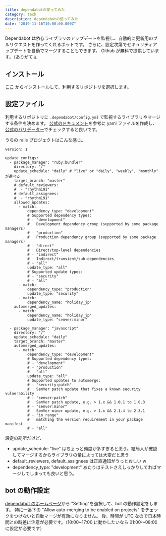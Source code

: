 ```yaml
---
title: dependabotの使ってみた
category: tech
description: dependabotの使ってみた
date: "2019-11-16T10:00:00.000Z"
---
```


Dependabot は依存ライブラリのアップデートを監視し、自動的に更新用のプルリクエストを作ってくれるボットです。
さらに、設定次第でセキュリティアップデートを自動でマージすることもできます。
Github が無料で提供しています。（ありがてぇ

## インストール

[ここ](https://github.com/marketplace/dependabot-preview) からインストールして、利用するリポジトリを選択します。

## 設定ファイル

利用するリポジトリに `.dependabot/config.yml` で監視するライブラリやマージする条件を決めます。
[公式のドキュメント](https://dependabot.com/docs/config-file/)を参考に yaml ファイルを作成し、
[公式のバリデーター](https://dependabot.com/docs/config-file/validator/)でチェックすると良いです。

うちの rails プロジェクトはこんな感じ。

```
version: 1

update_configs:
  - package_manager: "ruby:bundler"
    directory: "/"
    update_schedule: "daily" # "live" or "daily", "weekly", "monthly" が選べる
    target_branch: "master"
    # default_reviewers:
    #  - "rhythm191"
    # default_assignees:
    #  - "rhythm191"
    allowed_updates:
      - match:
          dependency_type: "development"
          # Supported dependency types:
          # - "development"
          #   Development dependency group (supported by some package managers)
          # - "production"
          #   Production dependency group (supported by some package managers)
          # - "direct"
          #   Direct/top-level dependencies
          # - "indirect"
          #   Indirect/transient/sub-dependencies
          # - "all"
          update_type: "all"
          # Supported update types:
          # - "security"
          # - "all"
      - match:
          dependency_type: "production"
          update_type: "security"
      - match:
          dependency_name: "holiday_jp"
    automerged_updates:
      - match:
          dependency_name: "holiday_jp"
          update_type: "semver:minor"

  - package_manager: "javascript"
    directory: "/"
    update_schedule: "daily"
    target_branch: "master"
    automerged_updates:
      - match:
          dependency_type: "development"
          # Supported dependency types:
          # - "development"
          # - "production"
          # - "all"
          update_type: "all"
          # Supported updates to automerge:
          # - "security:patch"
          #   SemVer patch update that fixes a known security vulnerability
          # - "semver:patch"
          #   SemVer patch update, e.g. > 1.x && 1.0.1 to 1.0.3
          # - "semver:minor"
          #   SemVer minor update, e.g. > 1.x && 2.1.4 to 2.3.1
          # - "in_range"
          #   matching the version requirement in your package manifest
          # - "all"
```

設定の勘所だけど、

- update_schedule: "live" はちょっと頻度が多すぎると思う。結局人が確認してマージするからライブラリの量によっては大変だと思う
- default_reviewers, default_assignees は正直通知がうっとおしい w
- dependency_type: "development" あたりはテストさえしっかりしてればマージしてしまっても良いと思う。

## bot の動作設定

[dependabot のホームページ](https://app.dependabot.com/)から "Setting"を選択して、bot の動作設定をします。
特に一番下の "Allow auto-merging to be enabled on projects" をチェックをつけないと自動マージが有効になりません。
後、時間が UTC なので日本時間との時差に注意が必要です。（10:00~17:00 に動かしたいなら 01:00〜08:00 に設定が必要です）
